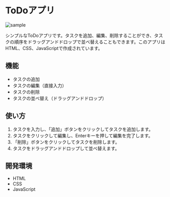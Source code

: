# ToDoアプリ

![sample](https://user-images.githubusercontent.com/90911871/226098709-577726f4-a8a1-48a5-9e1b-6a4748aa1abb.gif)

シンプルなToDoアプリです。タスクを追加、編集、削除することができ、タスクの順序をドラッグアンドドロップで並べ替えることもできます。このアプリはHTML、CSS、JavaScriptで作成されています。

## 機能

- タスクの追加
- タスクの編集（直接入力）
- タスクの削除
- タスクの並べ替え（ドラッグアンドドロップ）

## 使い方

1. タスクを入力し、「追加」ボタンをクリックしてタスクを追加します。
2. タスクをクリックして編集し、Enterキーを押して編集を完了します。
3. 「削除」ボタンをクリックしてタスクを削除します。
4. タスクをドラッグアンドドロップして並べ替えます。

## 開発環境

- HTML
- CSS
- JavaScript
